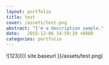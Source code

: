```yaml
---
layout: portfolio
title: test
cover: /assets/test.png
abstract: "I'm a description sample."
date:   2015-12-06 14:59:29 +0800
categories: portfolio
---
```


![123]({{ site.baseurl }}/assets/test.png)